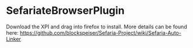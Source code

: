 # SefariateBrowserPlugin
Download the XPI and drag into firefox to install. More details can be found here: https://github.com/blockspeiser/Sefaria-Project/wiki/Sefaria-Auto-Linker